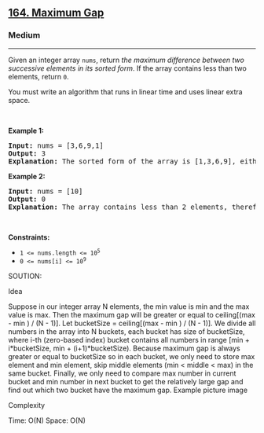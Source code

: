 <h2><a href="https://leetcode.com/problems/maximum-gap/">164. Maximum Gap</a></h2><h3>Medium</h3><hr><div><p>Given an integer array <code>nums</code>, return <em>the maximum difference between two successive elements in its sorted form</em>. If the array contains less than two elements, return <code>0</code>.</p>

<p>You must write an algorithm that runs in linear time and uses linear extra space.</p>

<p>&nbsp;</p>
<p><strong class="example">Example 1:</strong></p>

<pre><strong>Input:</strong> nums = [3,6,9,1]
<strong>Output:</strong> 3
<strong>Explanation:</strong> The sorted form of the array is [1,3,6,9], either (3,6) or (6,9) has the maximum difference 3.
</pre>

<p><strong class="example">Example 2:</strong></p>

<pre><strong>Input:</strong> nums = [10]
<strong>Output:</strong> 0
<strong>Explanation:</strong> The array contains less than 2 elements, therefore return 0.
</pre>

<p>&nbsp;</p>
<p><strong>Constraints:</strong></p>

<ul>
	<li><code>1 &lt;= nums.length &lt;= 10<sup>5</sup></code></li>
	<li><code>0 &lt;= nums[i] &lt;= 10<sup>9</sup></code></li>
</ul>
</div>


SOUTION:


Idea

Suppose in our integer array N elements, the min value is min and the max value is max. Then the maximum gap will be greater or equal to ceiling[(max - min ) / (N - 1)].
Let bucketSize = ceiling[(max - min ) / (N - 1)].
We divide all numbers in the array into N buckets, each bucket has size of bucketSize, where i-th (zero-based index) bucket contains all numbers in range [min + i*bucketSize, min + (i+1)*bucketSize).
Because maximum gap is always greater or equal to bucketSize so in each bucket, we only need to store max element and min element, skip middle elements (min < middle < max) in the same bucket.
Finally, we only need to compare max number in current bucket and min number in next bucket to get the relatively large gap and find out which two bucket have the maximum gap.
Example picture
image

Complexity

Time: O(N)
Space: O(N)
